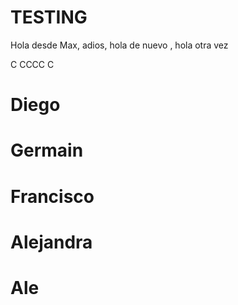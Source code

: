 # TESTING

Hola desde Max, adios, hola de nuevo , hola otra vez

C
CCCC
C






# Diego



# Germain


# Francisco


# Alejandra


# Ale

#

